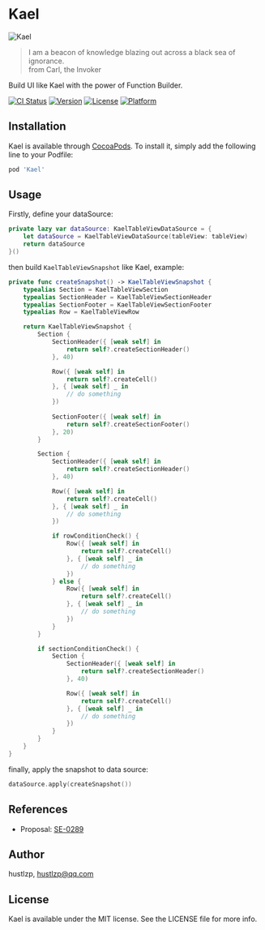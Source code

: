 # Kael

![Kael](https://static.wikia.nocookie.net/dota2_gamepedia/images/7/7d/Invoker_minimap_icon.png/revision/latest/scale-to-width-down/32?cb=20120717000939)

> I am a beacon of knowledge blazing out across a black sea of ignorance.  
> from Carl, the Invoker

Build UI like Kael with the power of Function Builder.

[![CI Status](https://img.shields.io/travis/hustlzp/Kael.svg?style=flat)](https://travis-ci.org/hustlzp/Kael)
[![Version](https://img.shields.io/cocoapods/v/Kael.svg?style=flat)](https://cocoapods.org/pods/Kael)
[![License](https://img.shields.io/cocoapods/l/Kael.svg?style=flat)](https://cocoapods.org/pods/Kael)
[![Platform](https://img.shields.io/cocoapods/p/Kael.svg?style=flat)](https://cocoapods.org/pods/Kael)

## Installation

Kael is available through [CocoaPods](https://cocoapods.org). To install
it, simply add the following line to your Podfile:

```ruby
pod 'Kael'
```

## Usage

Firstly, define your dataSource:

```swift
private lazy var dataSource: KaelTableViewDataSource = {
    let dataSource = KaelTableViewDataSource(tableView: tableView)
    return dataSource
}()
```

then build `KaelTableViewSnapshot` like Kael, example:

```swift
private func createSnapshot() -> KaelTableViewSnapshot {
    typealias Section = KaelTableViewSection
    typealias SectionHeader = KaelTableViewSectionHeader
    typealias SectionFooter = KaelTableViewSectionFooter
    typealias Row = KaelTableViewRow

    return KaelTableViewSnapshot {
        Section {
            SectionHeader({ [weak self] in
                return self?.createSectionHeader()
            }, 40)

            Row({ [weak self] in
                return self?.createCell()
            }, { [weak self] _ in
                // do something
            })
            
            SectionFooter({ [weak self] in
                return self?.createSectionFooter()
            }, 20)
        }

        Section {
            SectionHeader({ [weak self] in
                return self?.createSectionHeader()
            }, 40)

            Row({ [weak self] in
                return self?.createCell()
            }, { [weak self] _ in
                // do something
            })

            if rowConditionCheck() {
                Row({ [weak self] in
                    return self?.createCell()
                }, { [weak self] _ in
                    // do something
                })
            } else {
                Row({ [weak self] in
                    return self?.createCell()
                }, { [weak self] _ in
                    // do something
                })
            }
        }

        if sectionConditionCheck() {
            Section {
                SectionHeader({ [weak self] in
                    return self?.createSectionHeader()
                }, 40)

                Row({ [weak self] in
                    return self?.createCell()
                }, { [weak self] _ in
                    // do something
                })
            }
        } 
    }
}
```

finally, apply the snapshot to data source:

```swift
dataSource.apply(createSnapshot())
```

## References

* Proposal: [SE-0289](https://github.com/apple/swift-evolution/blob/main/proposals/0289-result-builders.md)

## Author

hustlzp, hustlzp@qq.com

## License

Kael is available under the MIT license. See the LICENSE file for more info.
